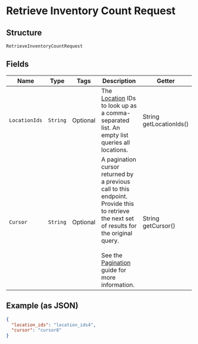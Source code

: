 
# Retrieve Inventory Count Request

## Structure

`RetrieveInventoryCountRequest`

## Fields

| Name | Type | Tags | Description | Getter |
|  --- | --- | --- | --- | --- |
| `LocationIds` | `String` | Optional | The [Location](entity:Location) IDs to look up as a comma-separated<br>list. An empty list queries all locations. | String getLocationIds() |
| `Cursor` | `String` | Optional | A pagination cursor returned by a previous call to this endpoint.<br>Provide this to retrieve the next set of results for the original query.<br><br>See the [Pagination](https://developer.squareup.com/docs/working-with-apis/pagination) guide for more information. | String getCursor() |

## Example (as JSON)

```json
{
  "location_ids": "location_ids4",
  "cursor": "cursor8"
}
```

